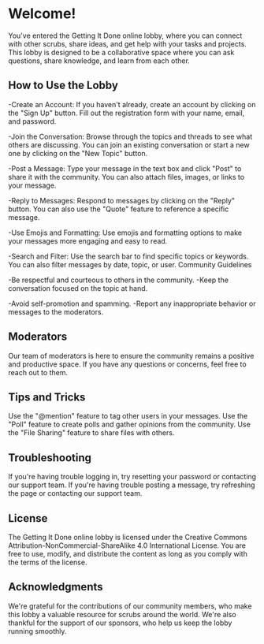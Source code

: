 # Welcome!

You've entered the Getting It Done online lobby, where you can connect with other scrubs, share ideas, and get help with your tasks and projects. This lobby is designed to be a collaborative space where you can ask questions, share knowledge, and learn from each other.

## How to Use the Lobby

-Create an Account: If you haven't already, create an account by clicking on the "Sign Up" button. Fill out the registration form with your name, email, and password.

-Join the Conversation: Browse through the topics and threads to see what others are discussing. You can join an existing conversation or start a new one by clicking on the "New Topic" button.

-Post a Message: Type your message in the text box and click "Post" to share it with the community. You can also attach files, images, or links to your message.

-Reply to Messages: Respond to messages by clicking on the "Reply" button. You can also use the "Quote" feature to reference a specific message.

-Use Emojis and Formatting: Use emojis and formatting options to make your messages more engaging and easy to read.

-Search and Filter: Use the search bar to find specific topics or keywords. You can also filter messages by date, topic, or user.
Community Guidelines

-Be respectful and courteous to others in the community.
-Keep the conversation focused on the topic at hand.

-Avoid self-promotion and spamming.
-Report any inappropriate behavior or messages to the moderators.

## Moderators

Our team of moderators is here to ensure the community remains a positive and productive space. If you have any questions or concerns, feel free to reach out to them.

## Tips and Tricks

Use the "@mention" feature to tag other users in your messages.
Use the "Poll" feature to create polls and gather opinions from the community.
Use the "File Sharing" feature to share files with others.

## Troubleshooting

If you're having trouble logging in, try resetting your password or contacting our support team.
If you're having trouble posting a message, try refreshing the page or contacting our support team.

## License

The Getting It Done online lobby is licensed under the Creative Commons Attribution-NonCommercial-ShareAlike 4.0 International License. You are free to use, modify, and distribute the content as long as you comply with the terms of the license.

## Acknowledgments

We're grateful for the contributions of our community members, who make this lobby a valuable resource for scrubs around the world. We're also thankful for the support of our sponsors, who help us keep the lobby running smoothly.
